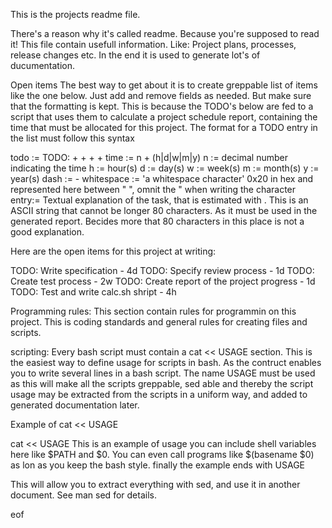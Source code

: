 This is the projects readme file.

There's a reason why it's called readme. Because you're supposed to read it! This file contain usefull information. Like: Project plans, processes, release changes etc. In the end it is used to generate lot's of ducumentation.

Open items
The best way to get about it is to create greppable list of items like the one below. Just add and remove fields as needed. But make sure that the formatting is kept. This is because the TODO's below are fed to a script that uses them to calculate a project schedule report, containing the time that must be allocated for this project. The format for a TODO entry in the list must follow this syntax

todo := TODO: + <whitespace> + <entry> + <dash> + <time>
time := n + (h|d|w|m|y)
n := decimal number indicating the time
h := hour(s)
d := day(s)
w := week(s)
m := month(s)
y := year(s)
dash := -
whitespace := 'a whitespace character' 0x20 in hex and represented here between " ", omnit the " when writing the character
entry:= Textual explanation of the task, that is estimated with <time>. This is an ASCII string that cannot be longer 80 characters. As it must be used in the generated report. Becides more that 80 characters in this place is not a good explanation.

Here are the open items for this project at writing:

TODO: Write specification - 4d
TODO: Specify review process - 1d
TODO: Create test process - 2w
TODO: Create report of the project progress -  1d
TODO: Test and write calc.sh shript - 4h

Programming rules:
This section contain rules for programmin on this project. This is coding standards and general rules for creating files and scripts.

scripting:
Every bash script must contain a cat << USAGE section. This is the easiest way to define usage for scripts in bash. As the contruct enables you to write several lines in a bash script. The name USAGE must be used as this will make all the scripts greppable, sed able and thereby the script usage may be extracted from the scripts in a uniform way, and added to generated documentation later.

Example of cat << USAGE

cat << USAGE
This is an example of usage
you can include shell variables
here like $PATH and $0. You
can even call programs like
$(basename $0) as lon as you keep
the bash style. finally the
example ends with
USAGE

This will allow you to extract everything with sed, and use it in another document. See man sed for details.

eof
